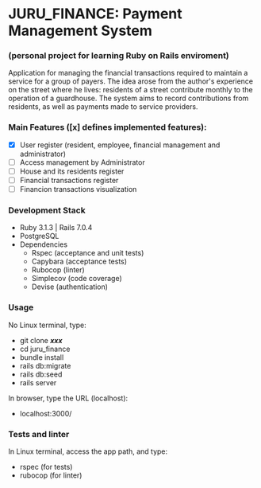 # JURU_FINANCE: Payment Management System
### (personal project for learning Ruby on Rails enviroment)

Application for managing the financial transactions required to maintain a service for a group of payers. The idea arose from the author's experience on the street where he lives: residents of a street contribute monthly to the operation of a guardhouse. The system aims to record contributions from residents, as well as payments made to service providers.

### Main Features ([x] defines implemented features):
- [x] User register (resident, employee, financial management and administrator)
- [ ] Access management by Administrator
- [ ] House and its residents register 
- [ ] Financial transactions register
- [ ] Financion transactions visualization

### Development Stack
* Ruby 3.1.3 | Rails 7.0.4
* PostgreSQL
* Dependencies
    * Rspec (acceptance and unit tests)
    * Capybara (acceptance tests)
    * Rubocop (linter)
    * Simplecov (code coverage)
    * Devise (authentication)

### Usage
No Linux terminal, type:
* git clone ***xxx***
* cd juru_finance
* bundle install
* rails db:migrate
* rails db:seed
* rails server

In browser, type the URL (localhost):
* localhost:3000/
### Tests and linter
In Linux terminal, access the app path, and type:
* rspec (for tests)
* rubocop (for linter)
